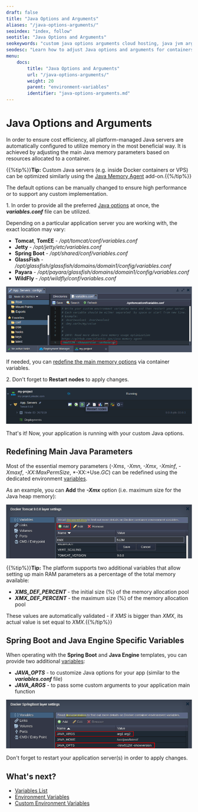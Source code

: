 ```yaml
---
draft: false
title: "Java Options and Arguments"
aliases: "/java-options-arguments/"
seoindex: "index, follow"
seotitle: "Java Options and Arguments"
seokeywords: "custom java options arguments cloud hosting, java jvm arguments, pass java arguments spring boot, passing arguments to spring boot, passing java options tomcat, set custom jvm options, set custom jvm arguments, spring boot set java opts args, add jar arguments spring boot, java options paas, jvm options jar arguments, passing java options jetty, java options for paas containers, java memory options paas, java options xmx, java arguments paas, passing jvm options to spring boot, java options arguments paas, adjust java options paas, java_opts variable, java_args variable"
seodesc: "Learn how to adjust Java options and arguments for containers within the platform. Use dedicated environment variables to provide your custom options for Java stacks."
menu: 
    docs:
        title: "Java Options and Arguments"
        url: "/java-options-arguments/"
        weight: 20
        parent: "environment-variables"
        identifier: "java-options-arguments.md"
---
```


# Java Options and Arguments

In order to ensure cost efficiency, all platform-managed Java servers are automatically configured to utilize memory in the most beneficial way. It is achieved by adjusting the main Java memory parameters based on resources allocated to a container.

{{%tip%}}**Tip:** Custom Java servers (e.g. inside Docker containers or VPS) can be optimized similarly using the [Java Memory Agent](https://github.com/jelastic-jps/java-memory-agent/) add-on.{{%/tip%}}

The default options can be manually changed to ensure high performance or to support any custom implementation.

1\. In order to provide all the preferred [Java options](https://docs.oracle.com/javase/7/docs/technotes/tools/windows/java.html#CBBIJCHG) at once, the ***variables.conf*** file can be utilized.

Depending on a particular application server you are working with, the exact location may vary:

* **Tomcat**, **TomEE** - */opt/tomcat/conf/variables.conf*
* **Jetty** - */opt/jetty/etc/variables.conf*
* **Spring Boot** - */opt/shared/conf/variables.conf*
* **GlassFish** - */opt/glassfish/glassfish/domains/domain1/config/variables.conf*
* **Payara** - */opt/payara/glassfish/domains/domain1/config/variables.conf*
* **WildFly** - */opt/wildfly/conf/variables.conf*

![variables.conf file for Java options](01-variables-conf-file.png)

If needed, you can [redefine the main memory options](#redefining-main-java-parameters) via container variables.

2\. Don't forget to **Restart nodes** to apply changes.

![restart nodes button](02-restart-nodes-button.png)

That's it! Now, your application is running with your custom Java options.


## Redefining Main Java Parameters

Most of the essential memory parameters (*-Xms*, *-Xmn*, *-Xmx*, *-Xminf*, *-Xmaxf*, *-XX:MaxPermSize*, *-XX:+Use.*GC*) can be redefined using the dedicated environment [variables](/container-variables/).

As an example, you can **Add** the ***-Xmx*** option (i.e. maximum size for the Java heap memory):

![add Java memory optimization variable](03-memory-optimization-variables.png)

{{%tip%}}**Tip:** The platform supports two additional variables that allow setting up main RAM parameters as a percentage of the total memory available:

- ***XMS_DEF_PERCENT*** - the initial size (%) of the memory allocation pool
- ***XMX_DEF_PERCENT*** -  the maximum size (%) of the memory allocation pool

These values are automatically validated - if *XMS* is bigger than *XMX*, its actual value is set equal to *XMX*.{{%/tip%}}


## Spring Boot and Java Engine Specific Variables

When operating with the **Spring Boot** and **Java Engine** templates, you can provide two additional [variables](/container-variables/):

* ***JAVA_OPTS*** - to customize Java options for your app (similar to the ***variables.conf*** file)
* ***JAVA_ARGS*** - to pass some custom arguments to your application main function

![Spring Boot variables for Java options arguments](04-spring-boot-java-options-arguments.png)

Don't forget to restart your application server(s) in order to apply changes.


## What's next?

* [Variables List](/environment-variables/)
* [Environment Variables](/container-variables/)
* [Custom Environment Variables](/custom-environment-variables/)